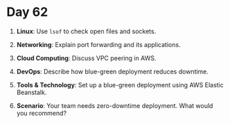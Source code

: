 # Day 62


1. **Linux**: Use `lsof` to check open files and sockets.

2. **Networking**: Explain port forwarding and its applications.

3. **Cloud Computing**: Discuss VPC peering in AWS.

4. **DevOps**: Describe how blue-green deployment reduces downtime.

5. **Tools & Technology**: Set up a blue-green deployment using AWS Elastic Beanstalk.

6. **Scenario**: Your team needs zero-downtime deployment. What would you recommend?



